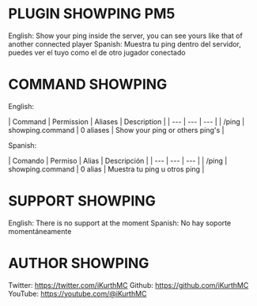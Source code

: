 # PLUGIN SHOWPING PM5

English: Show your ping inside the server, you can see yours like that of another connected player
Spanish: Muestra tu ping dentro del servidor, puedes ver el tuyo como el de otro jugador conectado

# COMMAND SHOWPING

English:

| Command | Permission | Aliases | Description |
| --- | --- | --- |
| /ping | showping.command | 0 aliases | Show your ping or others ping's |

Spanish:

| Comando | Permiso | Alias | Descripción |
| --- | --- | --- |
| /ping | showping.command | 0 alias | Muestra tu ping u otros ping |

# SUPPORT SHOWPING

English: There is no support at the moment
Spanish: No hay soporte momentáneamente

# AUTHOR SHOWPING

Twitter: https://twitter.com/iKurthMC
Github: https://github.com/iKurthMC
YouTube: https://youtube.com/@iKurthMC